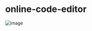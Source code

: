 # online-code-editor
![image](https://user-images.githubusercontent.com/87518350/131484310-08cce698-7ed1-480f-aad2-fcd0af8a1c7d.png)
